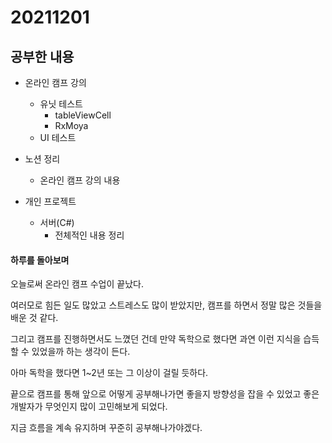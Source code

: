 # 20211201

## 공부한 내용
+ 온라인 캠프 강의
    - 유닛 테스트
      * tableViewCell
      * RxMoya
    - UI 테스트
          
+ 노션 정리
  - 온라인 캠프 강의 내용
  
+ 개인 프로젝트
  - 서버(C#)
    * 전체적인 내용 정리

#### 하루를 돌아보며
오늘로써 온라인 캠프 수업이 끝났다.

여러모로 힘든 일도 많았고 스트레스도 많이 받았지만, 캠프를 하면서 정말 많은 것들을 배운 것 같다.

그리고 캠프를 진행하면서도 느꼈던 건데 만약 독학으로 했다면 과연 이런 지식을 습득할 수 있었을까 하는 생각이 든다.

아마 독학을 했다면 1~2년 또는 그 이상이 걸릴 듯하다.

끝으로 캠프를 통해 앞으로 어떻게 공부해나가면 좋을지 방향성을 잡을 수 있었고 좋은 개발자가 무엇인지 많이 고민해보게 되었다.

지금 흐름을 계속 유지하며 꾸준히 공부해나가야겠다.
